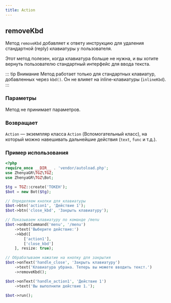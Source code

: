 ```yaml
---
title: Action
---
```


## removeKbd
Метод `removeKbd` добавляет к ответу инструкцию для удаления стандартной (reply) клавиатуры у пользователя.

Этот метод полезен, когда клавиатура больше не нужна, и вы хотите вернуть пользователю стандартный интерфейс для ввода текста.

::: tip Внимание
Метод работает только для стандартных клавиатур, добавленных через `kbd()`. Он не влияет на inline-клавиатуры (`inlineKbd`).
:::

### Параметры
Метод не принимает параметров.

### Возвращает
`Action` — экземпляр класса `Action` (Вспомогательный класс), на который можно навешивать дальнейшие действия (`text`, `func` и т.д.).

### Пример использования
```php
<?php
require_once __DIR__ . 'vendor/autoload.php';
use ZhenyaGR\TGZ\TGZ;
use ZhenyaGR\TGZ\Bot;

$tg = TGZ::create('ТОКЕН');
$bot = new Bot($tg);

// Определяем кнопки для клавиатуры
$bot->btn('action1', 'Действие 1');
$bot->btn('close_kbd', 'Закрыть клавиатуру');

// Показываем клавиатуру по команде /menu
$bot->onBotCommand('menu', '/menu')
    ->text('Выберите действие:')
    ->kbd([
        ['action1'],
        ['close_kbd']
    ], resize: true);

// Обрабатываем нажатие на кнопку для закрытия
$bot->onText('handle_close', 'Закрыть клавиатуру')
    ->text('Клавиатура убрана. Теперь вы можете вводить текст.')
    ->removeKbd();

$bot->onText('handle_action1', 'Действие 1')
    ->text('Вы выполнили действие 1.');

$bot->run();
```